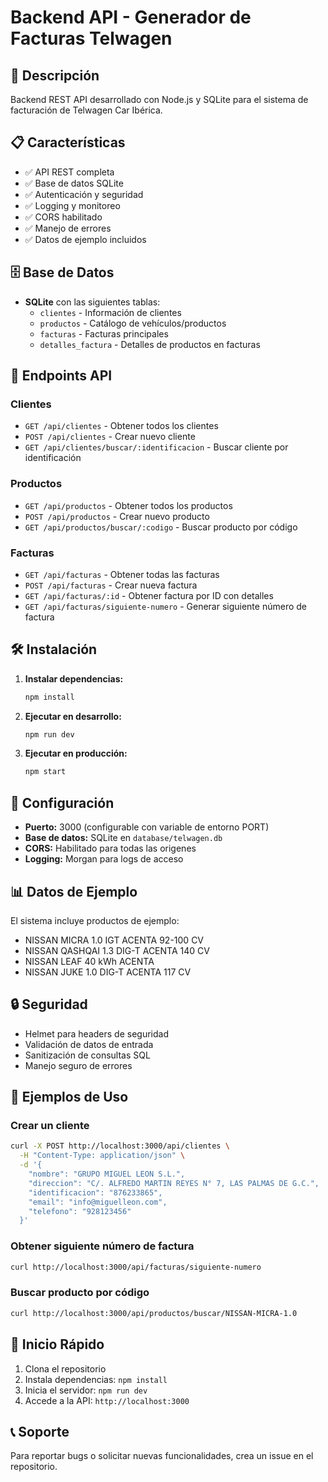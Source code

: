 # Backend API - Generador de Facturas Telwagen

## 🚀 Descripción
Backend REST API desarrollado con Node.js y SQLite para el sistema de facturación de Telwagen Car Ibérica.

## 📋 Características
- ✅ API REST completa
- ✅ Base de datos SQLite
- ✅ Autenticación y seguridad
- ✅ Logging y monitoreo
- ✅ CORS habilitado
- ✅ Manejo de errores
- ✅ Datos de ejemplo incluidos

## 🗄️ Base de Datos
- **SQLite** con las siguientes tablas:
  - `clientes` - Información de clientes
  - `productos` - Catálogo de vehículos/productos
  - `facturas` - Facturas principales
  - `detalles_factura` - Detalles de productos en facturas

## 📡 Endpoints API

### Clientes
- `GET /api/clientes` - Obtener todos los clientes
- `POST /api/clientes` - Crear nuevo cliente
- `GET /api/clientes/buscar/:identificacion` - Buscar cliente por identificación

### Productos
- `GET /api/productos` - Obtener todos los productos
- `POST /api/productos` - Crear nuevo producto
- `GET /api/productos/buscar/:codigo` - Buscar producto por código

### Facturas
- `GET /api/facturas` - Obtener todas las facturas
- `POST /api/facturas` - Crear nueva factura
- `GET /api/facturas/:id` - Obtener factura por ID con detalles
- `GET /api/facturas/siguiente-numero` - Generar siguiente número de factura

## 🛠️ Instalación

1. **Instalar dependencias:**
   ```bash
   npm install
   ```

2. **Ejecutar en desarrollo:**
   ```bash
   npm run dev
   ```

3. **Ejecutar en producción:**
   ```bash
   npm start
   ```

## 🔧 Configuración

- **Puerto:** 3000 (configurable con variable de entorno PORT)
- **Base de datos:** SQLite en `database/telwagen.db`
- **CORS:** Habilitado para todas las origenes
- **Logging:** Morgan para logs de acceso

## 📊 Datos de Ejemplo

El sistema incluye productos de ejemplo:
- NISSAN MICRA 1.0 IGT ACENTA 92-100 CV
- NISSAN QASHQAI 1.3 DIG-T ACENTA 140 CV
- NISSAN LEAF 40 kWh ACENTA
- NISSAN JUKE 1.0 DIG-T ACENTA 117 CV

## 🔒 Seguridad

- Helmet para headers de seguridad
- Validación de datos de entrada
- Sanitización de consultas SQL
- Manejo seguro de errores

## 📝 Ejemplos de Uso

### Crear un cliente
```bash
curl -X POST http://localhost:3000/api/clientes \
  -H "Content-Type: application/json" \
  -d '{
    "nombre": "GRUPO MIGUEL LEON S.L.",
    "direccion": "C/. ALFREDO MARTIN REYES N° 7, LAS PALMAS DE G.C.",
    "identificacion": "876233865",
    "email": "info@miguelleon.com",
    "telefono": "928123456"
  }'
```

### Obtener siguiente número de factura
```bash
curl http://localhost:3000/api/facturas/siguiente-numero
```

### Buscar producto por código
```bash
curl http://localhost:3000/api/productos/buscar/NISSAN-MICRA-1.0
```

## 🚀 Inicio Rápido

1. Clona el repositorio
2. Instala dependencias: `npm install`
3. Inicia el servidor: `npm run dev`
4. Accede a la API: `http://localhost:3000`

## 📞 Soporte

Para reportar bugs o solicitar nuevas funcionalidades, crea un issue en el repositorio.
